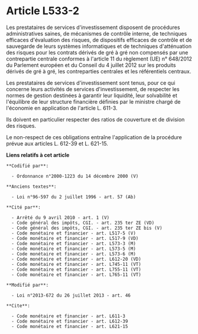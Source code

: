 # Article L533-2

Les prestataires de services d'investissement disposent de procédures administratives saines, de mécanismes de contrôle
interne, de techniques efficaces d'évaluation des risques, de dispositifs efficaces de contrôle et de sauvegarde de leurs
systèmes informatiques et de techniques d'atténuation des risques pour les contrats dérivés de gré à gré non compensés par
une contrepartie centrale conformes à l'article 11 du règlement (UE) n° 648/2012 du Parlement européen et du Conseil du 4
juillet 2012 sur les produits dérivés de gré à gré, les contreparties centrales et les référentiels centraux. 

Les prestataires de services d'investissement sont tenus, pour ce qui concerne leurs activités de services d'investissement,
de respecter les normes de gestion destinées à garantir leur liquidité, leur solvabilité et l'équilibre de leur structure
financière définies par le ministre chargé de l'économie en application de l'article L. 611-3. 

Ils doivent en particulier respecter des ratios de couverture et de division des risques. 

Le non-respect de ces obligations entraîne l'application de la procédure prévue aux articles L. 612-39 et L. 621-15.

**Liens relatifs à cet article**

	**Codifié par**:

	  - Ordonnance n°2000-1223 du 14 décembre 2000 (V)

	**Anciens textes**:

	  - Loi n°96-597 du 2 juillet 1996 - art. 57 (Ab)

	**Cité par**:

	  - Arrêté du 9 avril 2010 - art. 1 (V)
	  - Code général des impôts, CGI. - art. 235 ter ZE (VD)
	  - Code général des impôts, CGI. - art. 235 ter ZE bis (V)
	  - Code monétaire et financier - art. L517-5 (V)
	  - Code monétaire et financier - art. L517-9 (VD)
	  - Code monétaire et financier - art. L573-3 (M)
	  - Code monétaire et financier - art. L573-5 (M)
	  - Code monétaire et financier - art. L573-6 (M)
	  - Code monétaire et financier - art. L612-20 (VD)
	  - Code monétaire et financier - art. L745-11 (VT)
	  - Code monétaire et financier - art. L755-11 (VT)
	  - Code monétaire et financier - art. L765-11 (VT)

	**Modifié par**:

	  - Loi n°2013-672 du 26 juillet 2013 - art. 46

	**Cite**:

	  - Code monétaire et financier - art. L611-3
	  - Code monétaire et financier - art. L612-39
	  - Code monétaire et financier - art. L621-15
